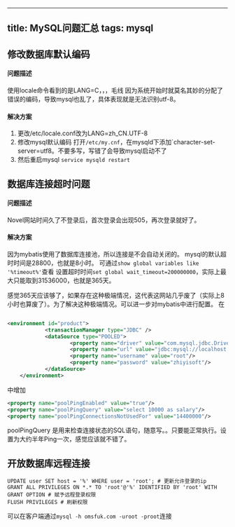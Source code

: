-----------------------
title: MySQL问题汇总
tags: mysql
-----------------------

## 修改数据库默认编码
#### 问题描述
使用locale命令看到的是LANG=C，，，毛线
因为系统开始时就莫名其妙的分配了错误的编码，导致mysql也乱了，具体表现就是无法识别utf-8。
#### 解决方案
1. 更改/etc/locale.conf改为LANG=zh_CN.UTF-8
2. 修改mysql默认编码
打开`/etc/my.cnf`，在mysqld下添加`character-set-server=utf8。不要多写，写错了会导致mysql启动不了
4. 然后重启mysql
`service mysqld restart`

## 数据库连接超时问题
#### 问题描述
Novel网站时间久了不登录后，首次登录会出现505，再次登录就好了。
#### 解决方案
因为mybatis使用了数据库连接池，所以连接是不会自动关闭的。
mysql的默认超时时间是28800，也就是8小时。
可通过`show global variables like '%timeout%'`查看
设置超时时间`set global wait_timeout=200000000`，实际上最大只能取到31536000，也就是365天。

感觉365天应该够了，如果存在这种极端情况，这代表这网站几乎废了（实际上8小时也算废了）。为了解决这种极端情况。可以进一步对mybatis中进行配置。
在
```xml

<environment id="product">
            <transactionManager type="JDBC" />
            <dataSource type="POOLED">
                    <property name="driver" value="com.mysql.jdbc.Driver"/>
                    <property name="url" value="jdbc:mysql://localhost:3306/prometheus?useUnicode=true&amp;characterEncoding=utf8" />
                    <property name="username" value="root"/>
                    <property name="password" value="zhiyisoft"/>
            </dataSource>
    </environment>
```
中增加
```xml
<property name="poolPingEnabled" value="true"/>
<property name="poolPingQuery" value="select 10000 as salary"/>
<property name="poolPingConnectionsNotUsedFor" value="14400000"/>
```
poolPingQuery 是用来检查连接状态的SQL语句，随意写。。只要能正常执行。设置为大约半年Ping一次，感觉应该就不错了。


## 开放数据库远程连接
```
UPDATE user SET host = '%' WHERE user = 'root'; # 更新允许登录的ip
GRANT ALL PRIVILEGES ON *.* TO 'root'@'%' IDENTIFIED BY 'root' WITH GRANT OPTION # 赋予远程登录权限
FLUSH PRIVILEGES # 刷新权限
```
可以在客户端通过`mysql -h omsfuk.com -uroot -proot`连接
